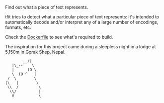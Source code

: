 Find out what a piece of text represents.

tfit tries to detect what a particular piece of text represents: It's intended
to automatically decode and/or interpret any of a large number of encodings,
formats, etc.

Check the [Dockerfile](Dockerfile) to see what's required to build.

The inspiration for this project came during a sleepless night in a lodge at 5,150m in Gorak Shep, Nepal.

```
        __/|
   |\_--    \
   |      (O \
   \  (O ^   |
 /  \        \
|\   |        \
 \\  /         \
  \\/          |
   V           \
```
